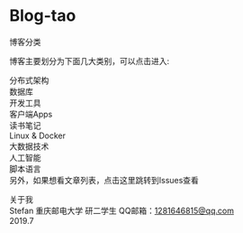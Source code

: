 # Blog-tao

博客分类   

博客主要划分为下面几大类别，可以点击进入:

分布式架构   
数据库   
开发工具   
客户端Apps   
读书笔记   
Linux &amp; Docker   
大数据技术   
人工智能   
脚本语言   
另外，如果想看文章列表，点击这里跳转到Issues查看   

关于我   
Stefan 重庆邮电大学 研二学生 QQ邮箱：1281646815@qq.com   
2019.7   

